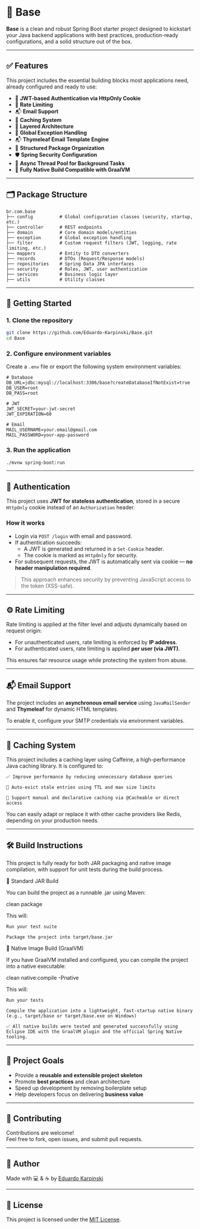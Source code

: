 # 🧱 Base

**Base** is a clean and robust Spring Boot starter project designed to kickstart your Java backend applications with best practices, production-ready configurations, and a solid structure out of the box.

---

## ✅ Features

This project includes the essential building blocks most applications need, already configured and ready to use:

- 🔐 **JWT-based Authentication via HttpOnly Cookie**
- 🚦 **Rate Limiting**
- 📬 **Email Support**
- 🧠 **Caching System**
- 🧰 **Layered Architecture**
- 🧼 **Global Exception Handling**
- 📬 **Thymeleaf Email Template Engine**
- 📁 **Structured Package Organization**
- 🛡️ **Spring Security Configuration**
- 🧵 **Async Thread Pool for Background Tasks**
- 🧊 **Fully Native Build Compatible with GraalVM**

---

## 🗂️ Package Structure

```
br.com.base
├── config          # Global configuration classes (security, startup, etc.)
├── controller      # REST endpoints
├── domain          # Core domain models/entities
├── exception       # Global exception handling
├── filter          # Custom request filters (JWT, logging, rate limiting, etc.)
├── mappers         # Entity to DTO converters
├── records         # DTOs (Request/Response models)
├── repositories    # Spring Data JPA interfaces
├── security        # Roles, JWT, user authentication
├── services        # Business logic layer
├── utils           # Utility classes
```

---

## 🚀 Getting Started

### 1. Clone the repository

```bash
git clone https://github.com/Eduardo-Karpinski/Base.git
cd Base
```

### 2. Configure environment variables

Create a `.env` file or export the following system environment variables:

```env
# Database
DB_URL=jdbc:mysql://localhost:3306/base?createDatabaseIfNotExist=true
DB_USER=root
DB_PASS=root

# JWT
JWT_SECRET=your-jwt-secret
JWT_EXPIRATION=60

# Email
MAIL_USERNAME=your.email@gmail.com
MAIL_PASSWORD=your-app-password
```

### 3. Run the application

```bash
./mvnw spring-boot:run
```

---

## 🔐 Authentication

This project uses **JWT for stateless authentication**, stored in a secure `HttpOnly` cookie instead of an `Authorization` header.

### How it works

- Login via `POST /login` with email and password.
- If authentication succeeds:
  - A JWT is generated and returned in a `Set-Cookie` header.
  - The cookie is marked as `HttpOnly` for security.
- For subsequent requests, the JWT is automatically sent via cookie — **no header manipulation required**.

> This approach enhances security by preventing JavaScript access to the token (XSS-safe).

---

## ⚙️ Rate Limiting

Rate limiting is applied at the filter level and adjusts dynamically based on request origin:

- For unauthenticated users, rate limiting is enforced by **IP address**.
- For authenticated users, rate limiting is applied **per user (via JWT)**.

This ensures fair resource usage while protecting the system from abuse.

---

## 📬 Email Support

The project includes an **asynchronous email service** using `JavaMailSender` and **Thymeleaf** for dynamic HTML templates.

To enable it, configure your SMTP credentials via environment variables.

---

## 🧠 Caching System

This project includes a caching layer using Caffeine, a high-performance Java caching library.
It is configured to:

    ✅ Improve performance by reducing unnecessary database queries

    🧹 Auto-evict stale entries using TTL and max size limits

    🔎 Support manual and declarative caching via @Cacheable or direct access

You can easily adapt or replace it with other cache providers like Redis, depending on your production needs.

---

## 🛠️ Build Instructions

This project is fully ready for both JAR packaging and native image compilation, with support for unit tests during the build process.

🔹 Standard JAR Build

You can build the project as a runnable .jar using Maven:

clean package

This will:

    Run your test suite

    Package the project into target/base.jar

🔹 Native Image Build (GraalVM)

If you have GraalVM installed and configured, you can compile the project into a native executable:

clean native:compile -Pnative

This will:

    Run your tests

    Compile the application into a lightweight, fast-startup native binary (e.g., target/base or target/base.exe on Windows)

    ✅ All native builds were tested and generated successfully using Eclipse IDE with the GraalVM plugin and the official Spring Native tooling.

---

## 🎯 Project Goals

- Provide a **reusable and extensible project skeleton**
- Promote **best practices** and clean architecture
- Speed up development by removing boilerplate setup
- Help developers focus on delivering **business value**

---

## 🤝 Contributing

Contributions are welcome!  
Feel free to fork, open issues, and submit pull requests.

---

## 🧠 Author

Made with 💻 & ☕ by [Eduardo Karpinski](https://github.com/Eduardo-Karpinski)

---

## 📄 License

This project is licensed under the [MIT License](LICENSE).
